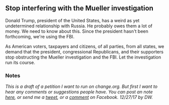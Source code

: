 ## Stop interfering with the Mueller investigation

Donald Trump, president of the United States, has a weird as yet undetermined relationship with Russia. He probably owes them a lot of money. We need to know about this. Since the president hasn't been forthcoming, we're using the FBI.

As American voters, taxpayers and citizens, of all parties, from all states, we demand that the president, congressional Republicans, and their supporters stop obstructing the Mueller investigation and the FBI. Let the investigation run its course. 

### Notes

<i>This is a draft of a petition I want to run on change.org. But first I want to hear any comments or suggestions people have. You can post an note <a href="https://github.com/scripting/open-source-writing/issues/1">here</a>, or send me a <a href="https://twitter.com/davewiner">tweet</a>, or a <a href="https://www.facebook.com/dave.winer.12/posts/664629957077746?notif_id=1514302019444670&notif_t=feedback_reaction_generic">comment</a> on Facebook. 12/27/17 by DW.</i>

